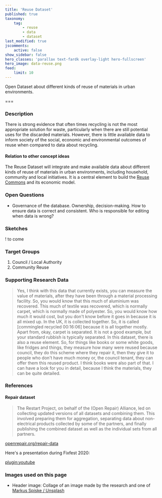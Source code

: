 ```yaml
---
title: 'Reuse Dataset'
published: true
taxonomy:
    tag:
        - reuse
        - data
        - dataset
last_modified: true
jscomments:
    active: false
show_sidebar: false
hero_classes: 'parallax text-fardk overlay-light hero-fullscreen'
hero_image: data-reuse.png
feed:
    limit: 10
---
```


Open Dataset about different kinds of reuse of materials in urban environments.

===

### Description

There is strong evidence that often times recycling is not the most appropriate solution for waste, particularly when there are still potential uses for the discarded materials. However, there is little available data to inform society of the social, economic and environmental outcomes of reuse when compared to data about recycling.

#### Relation to other concept ideas

The Reuse Dataset will integrate and make available data about different kinds of reuse of materials in urban environments, including household, community and local initiatives. It is a central element to build the [Reuse Commons](../reuse-commons) and its economic model.

### Open Questions

* Governance of the database. Ownership, decision-making. How to ensure data is correct and consistent. Who is responsible for editing when data is wrong?

### Sketches

! to come

### Target Groups

1. Council / Local Authority
1. Community Reuse

### Supporting Research Data

> Yes, I think with this data that currently exists, you can measure the value of materials, after they have been through a material processing facility. So, you would know that this much of aluminium was recovered. This much of textile was recovered, which is normally carpet, which is normally made of polyester. So, you would know how much it would cost, but you don't know before it goes in because it is all mixed up. In the UK, it is collected together.
So, it is called [commingled recycled 00:16:06] because it is all together mostly. Apart from, okay, carpet is separated. It is not a good example, but your standard rubbish is typically separated. In this dataset, there is also a reuse element.
So, for things like books or some white goods, like fridges and things, they measure how many were reused because council, they do this scheme where they repair it, then they give it to people who don't have much money or, the council tenant, they can offer them this reused product. I think books were also part of that. I can have a look for you in detail, because I think the materials, they can be quite detailed.

### References

#### Repair dataset

> The Restart Project, on behalf of the (Open Repair) Alliance, led on collecting updated versions of all datasets and combining them. This involved preparing them for aggregation, separating data about non-electrical products collected by some of the partners, and finally publishing the combined dataset as well as the individual sets from all partners.

[openrepair.org/repair-data](https://openrepair.org/repair-data/)

Here's a presentation during Fixfest 2020:

[plugin:youtube](https://www.youtube.com/watch?v=pFa7g66AEHk)

### Images used on this page

* Header image: Collage of an image made by the research and one of [Markus Spiske / Unsplash](https://unsplash.com/photos/gcgves5H_Ac)
